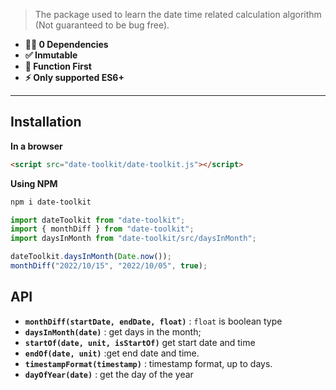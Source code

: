 > The package used to learn the date time related calculation algorithm (Not guaranteed to be bug free).

- **💪🏻 0 Dependencies**
- **✅ Inmutable**
- **🎯 Function First**
- **⚡️ Only supported ES6+**

---

## Installation

**In a browser**

```html
<script src="date-toolkit/date-toolkit.js"></script>
```

**Using NPM**

```bash
npm i date-toolkit
```

```js
import dateToolkit from "date-toolkit";
import { monthDiff } from "date-toolkit";
import daysInMonth from "date-toolkit/src/daysInMonth";

dateToolkit.daysInMonth(Date.now());
monthDiff("2022/10/15", "2022/10/05", true);
```

## API

- **`monthDiff(startDate, endDate, float)`** : `float` is boolean type
- **`daysInMonth(date)`** : get days in the month;
- **`startOf(date, unit, isStartOf)`** get start date and time
- **`endOf(date, unit)`** :get end date and time.
- **`timestampFormat(timestamp)`** : timestamp format, up to days.
- **`dayOfYear(date)`** : get the day of the year
